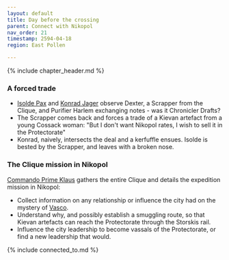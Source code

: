 ```yaml
---
layout: default
title: Day before the crossing
parent: Connect with Nikopol
nav_order: 21
timestamp: 2594-04-18
region: East Pollen

---
```


{% include chapter_header.md %}

### A forced trade

- [Isolde Pax](../../people/ProtectorateClique/IsoldePax.md) and [Konrad Jager](../../people/ProtectorateClique/KonradJager.md) observe Dexter, a Scrapper from the Clique, and Purifier Harlem exchanging notes - was it Chronicler Drafts?
- The Scrapper comes back and forces a trade of a Kievan artefact from a young Cossack woman: "But I don't want Nikopol rates, I wish to sell it in the Protectorate"
- Konrad, naively, intersects the deal and a kerfuffle ensues. Isolde is bested by the Scrapper, and leaves with a broken nose.

### The Clique mission in Nikopol

[Commando Prime Klaus](../../people/ProtectorateClique/ComPrimeKlaus.md) gathers the entire Clique and details the expedition mission in Nikopol:

- Collect information on any relationship or influence the city had on the mystery of [Vasco](https://youtu.be/pPO9amOJlDQ?si=HAAWmsYymGoehv_9).
- Understand why, and possibly establish a smuggling route, so that Kievan artefacts can reach the Protectorate through the Storskis rail.
- Influence the city leadership to become vassals of the Protectorate, or find a new leadership that would.

{% include connected_to.md %}
